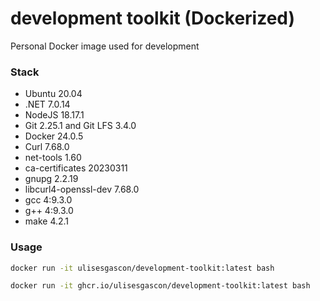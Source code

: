 # development toolkit (Dockerized)

Personal Docker image used for development

### Stack

- Ubuntu 20.04
- .NET 7.0.14
- NodeJS 18.17.1
- Git 2.25.1 and Git LFS 3.4.0
- Docker 24.0.5
- Curl 7.68.0
- net-tools 1.60
- ca-certificates 20230311
- gnupg 2.2.19
- libcurl4-openssl-dev 7.68.0
- gcc 4:9.3.0
- g++ 4:9.3.0
- make 4.2.1

### Usage

```bash
docker run -it ulisesgascon/development-toolkit:latest bash
```

```bash
docker run -it ghcr.io/ulisesgascon/development-toolkit:latest bash
```